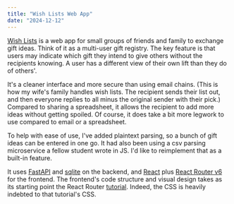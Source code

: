 ```yaml
---
title: "Wish Lists Web App"
date: "2024-12-12"
---
```


[Wish Lists](https://github.com/DavidRambo/wishlists) is a web app for small groups of friends and family to exchange gift ideas.
Think of it as a multi-user gift registry.
The key feature is that users may indicate which gift they intend to give others without the recipients knowing.
A user has a different view of their own lift than they do of others'.

It's a cleaner interface and more secure than using email chains.
(This is how my wife's family handles wish lists. The recipient sends their list out, and then everyone replies to all minus the original sender with their pick.)
Compared to sharing a spreadsheet, it allows the recipient to add more ideas without getting spoiled.
Of course, it does take a bit more legwork to use compared to email or a spreadsheet.

To help with ease of use, I've added plaintext parsing, so a bunch of gift ideas can be entered in one go.
It had also been using a csv parsing microservice a fellow student wrote in JS.
I'd like to reimplement that as a built-in feature.

It uses [FastAPI](fastapi.tiangolo.com) and [sqlite](https://sqlite.org/) on the backend, and [React](react.dev) plus [React Router v6](https://reactrouter.com) for the frontend.
The frontend's code structure and visual design takes as its starting point the React Router [tutorial](https://reactrouter.com/en/main/start/tutorial).
Indeed, the CSS is heavily indebted to that tutorial's CSS.
